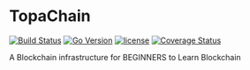 # TopaChain
[![Build Status](https://travis-ci.com/mintzhao/topachain.svg?branch=master)](https://travis-ci.com/mintzhao/topachain)
[![Go Version](https://img.shields.io/badge/go-1.10.3-green.svg)](https://golang.org)
[![license](https://img.shields.io/hexpm/l/plug.svg)](https://github.com/mintzhao/topachain/blob/master/LICENSE)
[![Coverage Status](https://coveralls.io/repos/github/mintzhao/topachain/badge.svg?branch=master)](https://coveralls.io/github/mintzhao/topachain?branch=master)

A Blockchain infrastructure for BEGINNERS to Learn Blockchain
